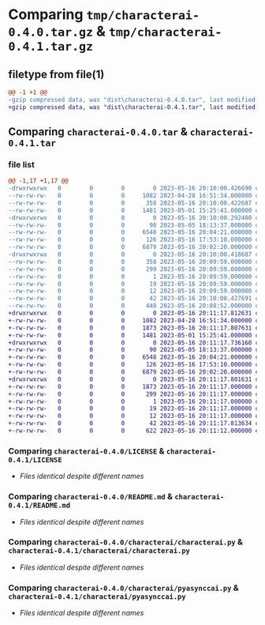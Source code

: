 # Comparing `tmp/characterai-0.4.0.tar.gz` & `tmp/characterai-0.4.1.tar.gz`

## filetype from file(1)

```diff
@@ -1 +1 @@
-gzip compressed data, was "dist\characterai-0.4.0.tar", last modified: Tue May 16 20:10:00 2023, max compression
+gzip compressed data, was "dist\characterai-0.4.1.tar", last modified: Tue May 16 20:11:17 2023, max compression
```

## Comparing `characterai-0.4.0.tar` & `characterai-0.4.1.tar`

### file list

```diff
@@ -1,17 +1,17 @@
-drwxrwxrwx   0        0        0        0 2023-05-16 20:10:00.426690 characterai-0.4.0/
--rw-rw-rw-   0        0        0     1082 2023-04-28 16:51:34.000000 characterai-0.4.0/LICENSE
--rw-rw-rw-   0        0        0      358 2023-05-16 20:10:00.422687 characterai-0.4.0/PKG-INFO
--rw-rw-rw-   0        0        0     1481 2023-05-01 15:25:41.000000 characterai-0.4.0/README.md
-drwxrwxrwx   0        0        0        0 2023-05-16 20:10:00.292480 characterai-0.4.0/characterai/
--rw-rw-rw-   0        0        0       90 2023-05-05 18:13:37.000000 characterai-0.4.0/characterai/__init__.py
--rw-rw-rw-   0        0        0     6548 2023-05-16 20:04:21.000000 characterai-0.4.0/characterai/characterai.py
--rw-rw-rw-   0        0        0      126 2023-05-16 17:53:10.000000 characterai-0.4.0/characterai/errors.py
--rw-rw-rw-   0        0        0     6879 2023-05-16 20:02:20.000000 characterai-0.4.0/characterai/pyasynccai.py
-drwxrwxrwx   0        0        0        0 2023-05-16 20:10:00.418687 characterai-0.4.0/characterai.egg-info/
--rw-rw-rw-   0        0        0      358 2023-05-16 20:09:59.000000 characterai-0.4.0/characterai.egg-info/PKG-INFO
--rw-rw-rw-   0        0        0      299 2023-05-16 20:09:59.000000 characterai-0.4.0/characterai.egg-info/SOURCES.txt
--rw-rw-rw-   0        0        0        1 2023-05-16 20:09:59.000000 characterai-0.4.0/characterai.egg-info/dependency_links.txt
--rw-rw-rw-   0        0        0       19 2023-05-16 20:09:59.000000 characterai-0.4.0/characterai.egg-info/requires.txt
--rw-rw-rw-   0        0        0       12 2023-05-16 20:09:59.000000 characterai-0.4.0/characterai.egg-info/top_level.txt
--rw-rw-rw-   0        0        0       42 2023-05-16 20:10:00.427691 characterai-0.4.0/setup.cfg
--rw-rw-rw-   0        0        0      448 2023-05-16 20:08:52.000000 characterai-0.4.0/setup.py
+drwxrwxrwx   0        0        0        0 2023-05-16 20:11:17.812631 characterai-0.4.1/
+-rw-rw-rw-   0        0        0     1082 2023-04-28 16:51:34.000000 characterai-0.4.1/LICENSE
+-rw-rw-rw-   0        0        0     1873 2023-05-16 20:11:17.807631 characterai-0.4.1/PKG-INFO
+-rw-rw-rw-   0        0        0     1481 2023-05-01 15:25:41.000000 characterai-0.4.1/README.md
+drwxrwxrwx   0        0        0        0 2023-05-16 20:11:17.736160 characterai-0.4.1/characterai/
+-rw-rw-rw-   0        0        0       90 2023-05-05 18:13:37.000000 characterai-0.4.1/characterai/__init__.py
+-rw-rw-rw-   0        0        0     6548 2023-05-16 20:04:21.000000 characterai-0.4.1/characterai/characterai.py
+-rw-rw-rw-   0        0        0      126 2023-05-16 17:53:10.000000 characterai-0.4.1/characterai/errors.py
+-rw-rw-rw-   0        0        0     6879 2023-05-16 20:02:20.000000 characterai-0.4.1/characterai/pyasynccai.py
+drwxrwxrwx   0        0        0        0 2023-05-16 20:11:17.801631 characterai-0.4.1/characterai.egg-info/
+-rw-rw-rw-   0        0        0     1873 2023-05-16 20:11:17.000000 characterai-0.4.1/characterai.egg-info/PKG-INFO
+-rw-rw-rw-   0        0        0      299 2023-05-16 20:11:17.000000 characterai-0.4.1/characterai.egg-info/SOURCES.txt
+-rw-rw-rw-   0        0        0        1 2023-05-16 20:11:17.000000 characterai-0.4.1/characterai.egg-info/dependency_links.txt
+-rw-rw-rw-   0        0        0       19 2023-05-16 20:11:17.000000 characterai-0.4.1/characterai.egg-info/requires.txt
+-rw-rw-rw-   0        0        0       12 2023-05-16 20:11:17.000000 characterai-0.4.1/characterai.egg-info/top_level.txt
+-rw-rw-rw-   0        0        0       42 2023-05-16 20:11:17.813634 characterai-0.4.1/setup.cfg
+-rw-rw-rw-   0        0        0      622 2023-05-16 20:11:12.000000 characterai-0.4.1/setup.py
```

### Comparing `characterai-0.4.0/LICENSE` & `characterai-0.4.1/LICENSE`

 * *Files identical despite different names*

### Comparing `characterai-0.4.0/README.md` & `characterai-0.4.1/README.md`

 * *Files identical despite different names*

### Comparing `characterai-0.4.0/characterai/characterai.py` & `characterai-0.4.1/characterai/characterai.py`

 * *Files identical despite different names*

### Comparing `characterai-0.4.0/characterai/pyasynccai.py` & `characterai-0.4.1/characterai/pyasynccai.py`

 * *Files identical despite different names*

